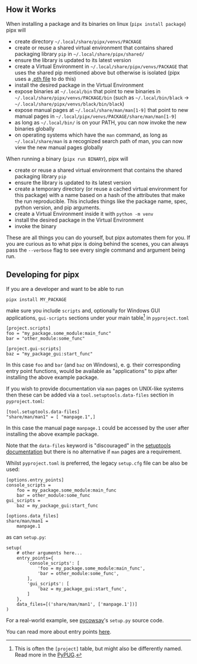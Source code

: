 ## How it Works

When installing a package and its binaries on linux (`pipx install package`) pipx will

- create directory `~/.local/share/pipx/venvs/PACKAGE`
- create or reuse a shared virtual environment that contains shared packaging library `pip` in
  `~/.local/share/pipx/shared/`
- ensure the library is updated to its latest version
- create a Virtual Environment in `~/.local/share/pipx/venvs/PACKAGE` that uses the shared pip mentioned above but
  otherwise is isolated (pipx uses a [.pth file](https://docs.python.org/3/library/site.html) to do this)
- install the desired package in the Virtual Environment
- expose binaries at `~/.local/bin` that point to new binaries in `~/.local/share/pipx/venvs/PACKAGE/bin` (such as
  `~/.local/bin/black` -> `~/.local/share/pipx/venvs/black/bin/black`)
- expose manual pages at `~/.local/share/man/man[1-9]` that point to new manual pages in
  `~/.local/pipx/venvs/PACKAGE/share/man/man[1-9]`
- as long as `~/.local/bin/` is on your PATH, you can now invoke the new binaries globally
- on operating systems which have the `man` command, as long as `~/.local/share/man` is a recognized search path of man,
  you can now view the new manual pages globally

When running a binary (`pipx run BINARY`), pipx will

- create or reuse a shared virtual environment that contains the shared packaging library `pip`
- ensure the library is updated to its latest version
- create a temporary directory (or reuse a cached virtual environment for this package) with a name based on a hash of
  the attributes that make the run reproducible. This includes things like the package name, spec, python version, and
  pip arguments.
- create a Virtual Environment inside it with `python -m venv`
- install the desired package in the Virtual Environment
- invoke the binary

These are all things you can do yourself, but pipx automates them for you. If you are curious as to what pipx is doing
behind the scenes, you can always pass the `--verbose` flag to see every single command and argument being run.

## Developing for pipx

If you are a developer and want to be able to run

```
pipx install MY_PACKAGE
```

make sure you include `scripts` and, optionally for Windows GUI applications, `gui-scripts` sections under your main table[^1] in `pyproject.toml`

[^1]: This is often the `[project]` table, but might also be differently named. Read more in the [PyPUG](https://packaging.python.org/en/latest/guides/writing-pyproject-toml/#writing-your-pyproject-toml).

```
[project.scripts]
foo = "my_package.some_module:main_func"
bar = "other_module:some_func"

[project.gui-scripts]
baz = "my_package_gui:start_func"
```

In this case `foo` and `bar` (and `baz` on Windows), e. g. their corresponding entry point functions, would be available as "applications" to pipx after installing the above example package.


If you wish to provide documentation via `man` pages on UNIX-like systems then these can be added via a `tool.setuptools.data-files` section in `pyproject.toml`:

```
[tool.setuptools.data-files]
"share/man/man1" = [ "manpage.1",]
```

In this case the manual page `manpage.1` could be accessed by the user after installing the above example package.

Note that the `data-files` keyword is "discouraged" in the [setuptools documentation](https://setuptools.pypa.io/en/latest/userguide/pyproject_config.html#setuptools-specific-configuration) but there is no alternative if `man` pages are a requirement.

Whilst `pyproject.toml` is preferred, the legacy `setup.cfg` file can be also be used: 

```
[options.entry_points]
console_scripts =
    foo = my_package.some_module:main_func
    bar = other_module:some_func
gui_scripts =
    baz = my_package_gui:start_func

[options.data_files]
share/man/man1 = 
    manpage.1

```

as can `setup.py`:

```
setup(
    # other arguments here...
    entry_points={
        'console_scripts': [
            'foo = my_package.some_module:main_func',
            'bar = other_module:some_func',
        ],
        'gui_scripts': [
            'baz = my_package_gui:start_func',
        ]
    },
    data_files=[('share/man/man1', ['manpage.1'])]
)
```

For a real-world example, see [pycowsay](https://github.com/cs01/pycowsay/blob/master/setup.py)'s `setup.py` source code.

You can read more about entry points [here](https://setuptools.pypa.io/en/latest/userguide/quickstart.html#entry-points-and-automatic-script-creation).

